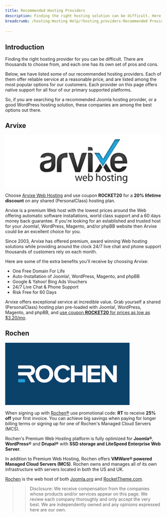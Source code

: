 ```yaml
---
title: Recommended Hosting Providers
description: Finding the right hosting solution can be difficult. Here is our list of recommended providers.
breadcrumb: /hosting:Hosting Help/!hosting_providers:Recommended Providers/

---
```


Introduction
-----

Finding the right hosting provider for you can be difficult. There are thousands to choose from, and each one has its own set of pros and cons.

Below, we have listed some of our recommended hosting providers. Each of them offer reliable service at a reasonable price, and are listed among the most popular options for our customers. Each provider on this page offers native support for all four of our primary supported platforms. 

So, if you are searching for a recommended Joomla hosting provider, or a good WordPress hosting solution, these companies are among the best options out there.

Arvixe
-----

![Arvixe][logo_arvixe]

Choose [Arvixe Web Hosting][arvixe] and use coupon **ROCKET20** for a **20% lifetime discount** on any shared (PersonalClass) hosting plan. 

Arvixe is a premium Web host with the lowest prices around the Web offering automatic software installations, world class support and a 60 days money back guarantee. If you're looking for an established and trusted host for your Joomla!, WordPress, Magento, and/or phpBB website then Arvixe could be an excellent choice for you. 

Since 2003, Arvixe has offered premium, award winning Web hosting solutions while providing around the clock 24/7 live chat and phone support thousands of customers rely on each month.

Here are some of the extra benefits you'll receive by choosing Arvixe:

* One Free Domain For Life
* Auto-Installation of Joomla!, WordPress, Magento, and phpBB
* Google & Yahoo! Bing Ads Vouchers
* 24/7 Live Chat & Phone Support
* Risk Free for 60 Days

Arvixe offers exceptional service at incredible value. Grab yourself a shared (PersonalClass) hosting plan pre-loaded with Joomla!, WordPress, Magento, and phpBB, and [use coupon **ROCKET20** for prices as low as $3.20/mo][arvixe].

Rochen
-----

![Rochen][rochen]

When signing up with [Rochen®](http://www.rochen.com/?utm_source=RocketTheme&utm_medium=Showcase&utm_campaign=Documentation) use promotional code: **RT** to receive **25% off** your first invoice. You can achieve big savings when paying for longer billing terms or signing up for one of Rochen's Managed Cloud Servers (MCS).

Rochen's Premium Web Hosting platform is fully optimized for **Joomla®**, **WordPress®** and **Drupal®** with **SSD storage and LiteSpeed Enterprise Web Server**.

In addition to Premium Web Hosting, Rochen offers **VMWare® powered Managed Cloud Servers (MCS)**. Rochen owns and manages all of its own infrastructure with servers located in both the US and UK.

[Rochen](http://www.rochen.com/?utm_source=RocketTheme&utm_medium=Showcase&utm_campaign=Documentation) is the web host of both [Joomla.org](http://joomla.org/) and [RocketTheme.com](http://rockettheme.com/).

>> Disclosure: We receive compensation from the companies whose products and/or services appear on this page. We review each company thoroughly and only accept the very best. We are independently owned and any opinions expressed here are our own.

[arvixe]: http://www.arvixe.com/rockettheme-hosting?utm_campaign=Documentation&utm_medium=showcase&utm_source=rockettheme.com
[logo_arvixe]: assets/logo_arvixe2.jpeg
[rochen]: assets/rochen.png
[inmotion]: assets/inmotion.jpg
[siteground]: assets/siteground.jpg
